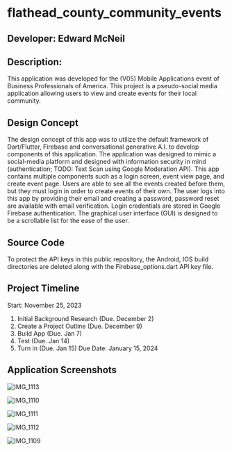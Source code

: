 # flathead_county_community_events

## Developer: Edward McNeil

## Description:
This application was developed for the (V05) Mobile Applications event of Business Professionals of America. 
This project is a pseudo-social media application allowing users to view and create events for their local community.       

## Design Concept
The design concept of this app was to utilize the default framework of Dart/Flutter, Firebase and conversational generative A.I. to develop components of this application. 
The application was designed to mimic a social-media platform and designed with information security in mind (authentication; TODO: Text Scan using Google Moderation API).
This app contains multiple components such as a login screen, event view page, and create event page. 
Users are able to see all the events created before them, but they must login in order to create events of their own. 
The user logs into this app by providing their email and creating a password, password reset are available with email verification. 
Login credentials are stored in Google Firebase authentication.
The graphical user interface (GUI) is designed to be a scrollable list for the ease of the user. 

## Source Code
To protect the API keys in this public repository, the Android, IOS build directories are deleted along with the Firebase_options.dart API key file. 

## Project Timeline
Start: November 25, 2023
1. Initial Background Research (Due. December 2)
2. Create a Project Outline (Due. December 9)
3. Build App (Due. Jan 7)
4. Test (Due. Jan 14)
5. Turn in (Due. Jan 15)
Due Date: January 15, 2024

## Application Screenshots
![IMG_1113](https://github.com/EdwardMcNeil/flat_city_1.0/assets/156551566/7c589693-056b-44b6-92da-75c5e1ef63c6)

![IMG_1110](https://github.com/EdwardMcNeil/flat_city_1.0/assets/156551566/a526cc1b-d6e7-4461-aa03-2738bb753bf0)

![IMG_1111](https://github.com/EdwardMcNeil/flat_city_1.0/assets/156551566/b56bc6ac-b83f-4301-beb1-e1f03fd4cfb8)

![IMG_1112](https://github.com/EdwardMcNeil/flat_city_1.0/assets/156551566/ca29acd6-5d79-4281-9429-b178eb346b03)

![IMG_1109](https://github.com/EdwardMcNeil/flat_city_1.0/assets/156551566/d09d268e-d289-4b1e-a56a-c32075d29e6a)





